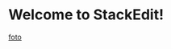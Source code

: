 # Welcome to StackEdit!




[foto](https//:https://www.google.com/search?q=nice+picture&sxsrf=ALeKk02-Eumnc15uJfBqLTPMW8nCAFTPNw:1606739135515&tbm=isch&source=iu&ictx=1&fir=SNIOHl2Q4eT7uM%252CFzpgbadtlQZEPM%252C_&vet=1&usg=AI4_-kSDGaDvsZdyJ4SNNh9Dd51eHpH0Jw&sa=X&ved=2ahUKEwiv0qzboartAhXjkYsKHeykAzIQ9QF6BAgFEEQ#imgrc=SNIOHl2Q4eT7uM)

 
